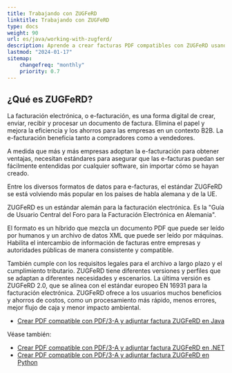 ```yaml
---
title: Trabajando con ZUGFeRD
linktitle: Trabajando con ZUGFeRD
type: docs
weight: 90
url: es/java/working-with-zugferd/
description: Aprende a crear facturas PDF compatibles con ZUGFeRD usando Aspose.PDF para Java
lastmod: "2024-01-17"
sitemap:
    changefreq: "monthly"
    priority: 0.7
---
```


## ¿Qué es ZUGFeRD?

La facturación electrónica, o e-facturación, es una forma digital de crear, enviar, recibir y procesar un documento de factura. Elimina el papel y mejora la eficiencia y los ahorros para las empresas en un contexto B2B. La e-facturación beneficia tanto a compradores como a vendedores.

A medida que más y más empresas adoptan la e-facturación para obtener ventajas, necesitan estándares para asegurar que las e-facturas puedan ser fácilmente entendidas por cualquier software, sin importar cómo se hayan creado.

Entre los diversos formatos de datos para e-facturas, el estándar ZUGFeRD se está volviendo más popular en los países de habla alemana y de la UE.

ZUGFeRD es un estándar alemán para la facturación electrónica. Es la "Guía de Usuario Central del Foro para la Facturación Electrónica en Alemania".

El formato es un híbrido que mezcla un documento PDF que puede ser leído por humanos y un archivo de datos XML que puede ser leído por máquinas.
 Habilita el intercambio de información de facturas entre empresas y autoridades públicas de manera consistente y compatible.

También cumple con los requisitos legales para el archivo a largo plazo y el cumplimiento tributario. ZUGFeRD tiene diferentes versiones y perfiles que se adaptan a diferentes necesidades y escenarios. La última versión es ZUGFeRD 2.0, que se alinea con el estándar europeo EN 16931 para la facturación electrónica.
ZUGFeRD ofrece a los usuarios muchos beneficios y ahorros de costos, como un procesamiento más rápido, menos errores, mejor flujo de caja y menor impacto ambiental.

* [Crear PDF compatible con PDF/3-A y adjuntar factura ZUGFeRD en Java](/pdf/java/attach-zugferd/)

Véase también:

* [Crear PDF compatible con PDF/3-A y adjuntar factura ZUGFeRD en .NET](/pdf/net/attach-zugferd/)
* [Crear PDF compatible con PDF/3-A y adjuntar factura ZUGFeRD en Python](/pdf/python-net/attach-zugferd/)
